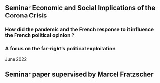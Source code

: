 ## Seminar Economic and Social Implications of the Corona Crisis
### How did the pandemic and the French response to it influence the French political opinion ?
### A focus on the far-right’s political exploitation

June 2022

## **Seminar paper supervised by Marcel Fratzscher**

